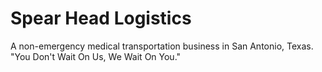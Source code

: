 # Spear Head Logistics

A non-emergency medical transportation business in San Antonio, Texas.
"You Don't Wait On Us, We Wait On You."